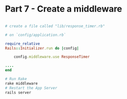 # Part 7 - Create a middleware


```ruby

# create a file called "lib/response_timer.rb"

# on `config/application.rb`

require_relative
Rails::Initializer.run do |config|

    config.middleware.use ResponseTimer

....
end

# Run Rake
rake middleware
# Restart the App Server
rails server



```
